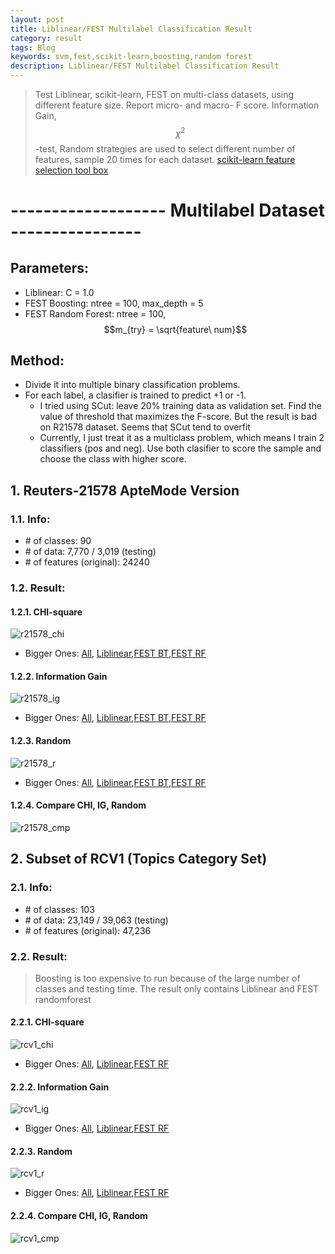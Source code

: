 ```yaml
---
layout: post
title: Liblinear/FEST Multilabel Classification Result
category: result
tags: Blog
keywords: svm,fest,scikit-learn,boosting,random forest
description: Liblinear/FEST Multilabel Classification Result
---
```


> Test Liblinear, scikit-learn, FEST on multi-class datasets, using different feature size. Report micro- and macro- F score.
> Information Gain, $$\chi^2$$-test, Random strategies are used to select different number of features, sample 20 times for each dataset. [scikit-learn feature selection tool box](http://scikit-learn.org/stable/modules/feature_selection.html) 

# ------------------- Multilabel Dataset ----------------

## Parameters:

* Liblinear: C = 1.0
* FEST Boosting: ntree = 100, max_depth = 5
* FEST Random Forest: ntree = 100, $$m_{try} = \sqrt{feature\ num}$$

## Method:
* Divide it into multiple binary classification problems.
* For each label, a clasifier is trained to predict +1 or -1.
    * I tried using SCut: leave 20% training data as validation set. Find the value of threshold that maximizes the F-score. But the result is bad on R21578 dataset. Seems that SCut tend to overfit
    * Currently, I just treat it as a multiclass problem, which means I train 2 classifiers (pos and neg). Use both clasifier to score the sample and choose the class with higher score.

## 1. Reuters-21578 ApteMode Version

### 1.1. Info:
* \# of classes: 90
* \# of data: 7,770 / 3,019 (testing)
* \# of features (original): 24240

### 1.2. Result:

#### 1.2.1. CHI-square

![r21578_chi](http://7xk717.com1.z0.glb.clouddn.com/r21578_chi.png)

* Bigger Ones: [All](http://7xk717.com1.z0.glb.clouddn.com/r21578_chi_1.png), [Liblinear](http://7xk717.com1.z0.glb.clouddn.com/r21578_chi_2.png),[FEST BT](http://7xk717.com1.z0.glb.clouddn.com/r21578_chi_3.png),[FEST RF](http://7xk717.com1.z0.glb.clouddn.com/r21578_chi_4.png)

#### 1.2.2. Information Gain

![r21578_ig](http://7xk717.com1.z0.glb.clouddn.com/r21578_ig.png)

* Bigger Ones: [All](http://7xk717.com1.z0.glb.clouddn.com/r21578_ig_1.png), [Liblinear](http://7xk717.com1.z0.glb.clouddn.com/r21578_ig_2.png),[FEST BT](http://7xk717.com1.z0.glb.clouddn.com/r21578_ig_3.png),[FEST RF](http://7xk717.com1.z0.glb.clouddn.com/r21578_ig_4.png)

#### 1.2.3. Random

![r21578_r](http://7xk717.com1.z0.glb.clouddn.com/r21578_r.png)

* Bigger Ones: [All](http://7xk717.com1.z0.glb.clouddn.com/r21578_r_1.png), [Liblinear](http://7xk717.com1.z0.glb.clouddn.com/r21578_r_2.png),[FEST BT](http://7xk717.com1.z0.glb.clouddn.com/r21578_r_3.png),[FEST RF](http://7xk717.com1.z0.glb.clouddn.com/r21578_r_4.png)

#### 1.2.4. Compare CHI, IG, Random

![r21578_cmp](http://7xk717.com1.z0.glb.clouddn.com/r21578_cmp.png)


## 2. Subset of RCV1 (Topics Category Set)

### 2.1. Info:
* \# of classes: 103
* \# of data: 23,149 / 39,063 (testing)
* \# of features (original): 47,236

### 2.2. Result:
> Boosting is too expensive to run because of the large number of classes and testing time. The result only contains Liblinear and FEST randomforest

#### 2.2.1. CHI-square

![rcv1_chi](http://7xk717.com1.z0.glb.clouddn.com/rcv1_chi.png)

* Bigger Ones: [All](http://7xk717.com1.z0.glb.clouddn.com/rcv1_chi_1.png), [Liblinear](http://7xk717.com1.z0.glb.clouddn.com/rcv1_chi_2.png),[FEST RF](http://7xk717.com1.z0.glb.clouddn.com/rcv1_chi_3.png)

#### 2.2.2. Information Gain

![rcv1_ig](http://7xk717.com1.z0.glb.clouddn.com/rcv1_ig.png)

* Bigger Ones: [All](http://7xk717.com1.z0.glb.clouddn.com/rcv1_ig_1.png), [Liblinear](http://7xk717.com1.z0.glb.clouddn.com/rcv1_ig_2.png),[FEST RF](http://7xk717.com1.z0.glb.clouddn.com/rcv1_ig_3.png)

#### 2.2.3. Random

![rcv1_r](http://7xk717.com1.z0.glb.clouddn.com/rcv1_r.png)

* Bigger Ones: [All](http://7xk717.com1.z0.glb.clouddn.com/rcv1_r_1.png), [Liblinear](http://7xk717.com1.z0.glb.clouddn.com/rcv1_r_2.png),[FEST RF](http://7xk717.com1.z0.glb.clouddn.com/rcv1_r_3.png)

#### 2.2.4. Compare CHI, IG, Random

![rcv1_cmp](http://7xk717.com1.z0.glb.clouddn.com/rcv1_cmp.png)

